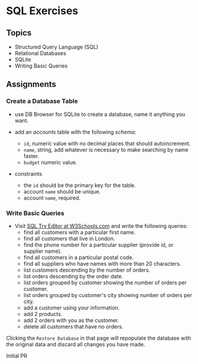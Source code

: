# SQL Exercises

## Topics

- Structured Query Language (SQL)
- Relational Databases
- SQLite
- Writing Basic Queries

## Assignments

### Create a Database Table

- use DB Browser for SQLite to create a database, name it anything you want.
- add an _accounts_ table with the following _schema_:

  - `id`, numeric value with no decimal places that should autoincrement.
  - `name`, string, add whatever is necessary to make searching by name faster.
  - `budget` numeric value.

- constraints
  - the `id` should be the primary key for the table.
  - account `name` should be unique.
  - account `name`, required.

### Write Basic Queries

- Visit [SQL Try Editor at W3Schools.com](https://www.w3schools.com/Sql/tryit.asp?filename=trysql_select_top) and write the following queries:
  - find all customers with a particular first name.
  - find all customers that live in London.
  - find the phone number for a particular supplier (provide id, or supplier name).
  - find all customers in a particular postal code.
  - find all suppliers who have names with more than 20 characters.
  - list customers descending by the number of orders.
  - list orders descending by the order date.
  - list orders grouped by customer showing the number of orders per customer.
  - list orders grouped by customer's city showing number of orders per city.
  - add a customer using your information.
  - add 2 products.
  - add 2 orders with you as the customer.
  - delete all customers that have no orders.

Clicking the `Restore Database` in that page will repopulate the database with the original data and discard all changes you have made.

Initial PR